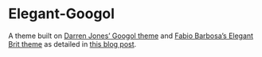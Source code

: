 # Elegant-Googol
A theme built on [Darren Jones’ Googol theme](http://gnome-look.org/content/show.php/Googol?content=83847) and [Fabio Barbosa’s Elegant Brit theme](http://gnome-look.org/content/show.php/Elegant+Brit?content=74553) as detailed in [this blog post](http://jamcnaughton.com/2011/05/20/elegant-googol-a-gtk-theme/).
